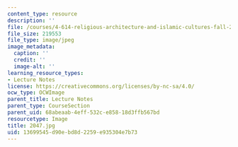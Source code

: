 ```yaml
---
content_type: resource
description: ''
file: /courses/4-614-religious-architecture-and-islamic-cultures-fall-2002/13699545d90ebd8d2259e935304e7b73_2047.jpg
file_size: 219553
file_type: image/jpeg
image_metadata:
  caption: ''
  credit: ''
  image-alt: ''
learning_resource_types:
- Lecture Notes
license: https://creativecommons.org/licenses/by-nc-sa/4.0/
ocw_type: OCWImage
parent_title: Lecture Notes
parent_type: CourseSection
parent_uid: 68abeaab-4eff-532c-e858-18d3ffb567bd
resourcetype: Image
title: 2047.jpg
uid: 13699545-d90e-bd8d-2259-e935304e7b73
---
```


